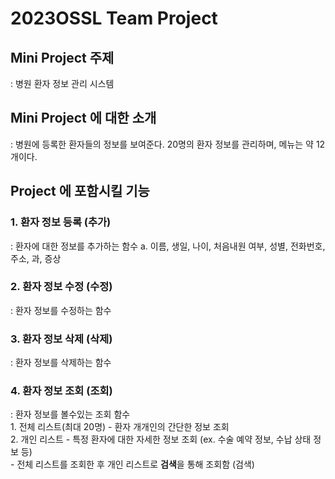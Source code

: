 # 2023OSSL Team Project
## Mini Project 주제
: 병원 환자 정보 관리 시스템

## Mini Project 에 대한 소개
<ima src = https://cdn.pixabay.com/photo/2021/02/19/23/17/reception-6031806_1280.png>
: 병원에 등록한 환자들의 정보를 보여준다. 20명의 환자 정보를 관리하며, 메뉴는 약 12개이다.

## Project 에 포함시킬 기능
### 1. 환자 정보 등록 (추가)
  : 환자에 대한 정보를 추가하는 함수
    a. 이름, 생일, 나이, 처음내원 여부, 성별, 전화번호, 주소, 과, 증상
### 2. 환자 정보 수정 (수정)
  : 환자 정보를 수정하는 함수
### 3. 환자 정보 삭제 (삭제)
  : 환자 정보를 삭제하는 함수
### 4. 환자 정보 조회 (조회)
  : 환자 정보를 볼수있는 조회 함수  
    1. 전체 리스트(최대 20명) - 환자 개개인의 간단한 정보 조회  
    2. 개인 리스트 - 특정 환자에 대한 자세한 정보 조회 (ex. 수술 예약 정보, 수납 상태 정보 등)  
    - 전체 리스트를 조회한 후 개인 리스트로 **검색**을 통해 조회함 (검색)

